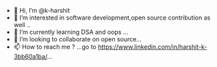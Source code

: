 - 👋 Hi, I’m @k-harshit
- 👀 I’m interested in software development,open source contribution as well ..
- 🌱 I’m currently learning DSA and oops  ...
- 💞️ I’m looking to collaborate on open source...
- 📫 How to reach me ? ...go to https://www.linkedin.com/in/harshit-k-3bb60a1ba/...

<!---
k-harshit/k-harshit is a ✨ special ✨ repository because its `README.md` (this file) appears on your GitHub profile.
You can click the Preview link to take a look at your changes.
--->
